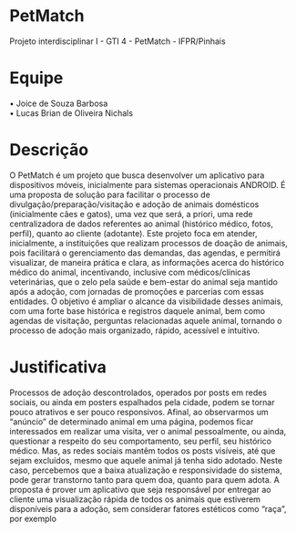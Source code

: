 # PetMatch
Projeto interdisciplinar I - GTI 4 - PetMatch - IFPR/Pinhais

# Equipe

• Joice de Souza Barbosa\
• Lucas Brian de Oliveira Nichals

# Descrição
O PetMatch é um projeto que busca desenvolver um aplicativo para
dispositivos móveis, inicialmente para sistemas operacionais ANDROID. É uma
proposta de solução para facilitar o processo de divulgação/preparação/visitação e
adoção de animais domésticos (inicialmente cães e gatos), uma vez que será, a
priori, uma rede centralizadora de dados referentes ao animal (histórico médico,
fotos, perfil), quanto ao cliente (adotante). Este projeto foca em atender, inicialmente,
a instituições que realizam processos de doação de animais, pois facilitará o
gerenciamento das demandas, das agendas, e permitirá visualizar, de maneira
prática e clara, as informações acerca do histórico médico do animal, incentivando,
inclusive com médicos/clínicas veterinárias, que o zelo pela saúde e bem-estar do
animal seja mantido após a adoção, com jornadas de promoções e parcerias com
essas entidades. O objetivo é ampliar o alcance da visibilidade desses animais, com
uma forte base histórica e registros daquele animal, bem como agendas de
visitação, perguntas relacionadas aquele animal, tornando o processo de adoção
mais organizado, rápido, acessível e intuitivo.

# Justificativa
Processos de adoção descontrolados, operados por posts em redes sociais,
ou ainda em posters espalhados pela cidade, podem se tornar pouco atrativos e ser
pouco responsivos. Afinal, ao observarmos um “anúncio” de determinado animal em
uma página, podemos ficar interessados em realizar uma visita, ver o animal
pessoalmente, ou ainda, questionar a respeito do seu comportamento, seu perfil,
seu histórico médico. Mas, as redes sociais mantêm todos os posts visíveis, até que
sejam excluídos, mesmo que aquele animal já tenha sido adotado. Neste caso,
percebemos que a baixa atualização e responsividade do sistema, pode gerar
transtorno tanto para quem doa, quanto para quem adota. A proposta é prover um
aplicativo que seja responsável por entregar ao cliente uma visualização rápida de
todos os animais que estiverem disponíveis para a adoção, sem considerar fatores
estéticos como “raça”, por exemplo
